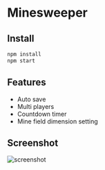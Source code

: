 # Minesweeper

## Install
```bash
npm install
npm start
```

## Features
- Auto save
- Multi players
- Countdown timer
- Mine field dimension setting

## Screenshot
![screenshot](https://user-images.githubusercontent.com/3375461/40630606-c47d65a6-6288-11e8-831a-c5bc702e681f.jpg)
